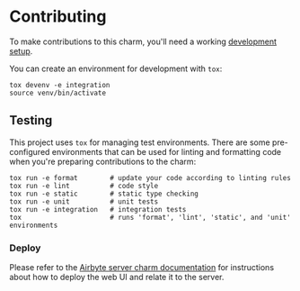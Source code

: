 # Contributing

To make contributions to this charm, you'll need a working
[development setup](https://juju.is/docs/sdk/dev-setup).

You can create an environment for development with `tox`:

```shell
tox devenv -e integration
source venv/bin/activate
```

## Testing

This project uses `tox` for managing test environments. There are some
pre-configured environments that can be used for linting and formatting code
when you're preparing contributions to the charm:

```shell
tox run -e format        # update your code according to linting rules
tox run -e lint          # code style
tox run -e static        # static type checking
tox run -e unit          # unit tests
tox run -e integration   # integration tests
tox                      # runs 'format', 'lint', 'static', and 'unit' environments
```

### Deploy

Please refer to the
[Airbyte server charm documentation](https://github.com/canonical/airbyte-k8s-operator/blob/main/CONTRIBUTING.md)
for instructions about how to deploy the web UI and relate it to the server.
